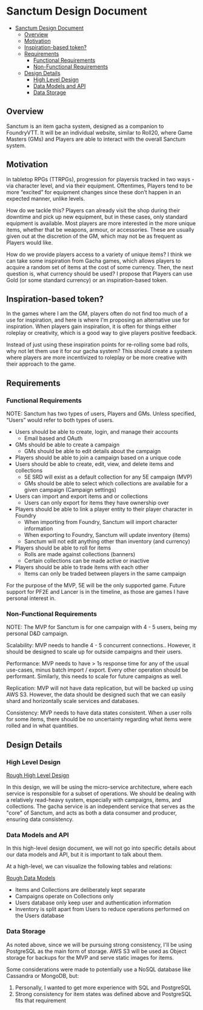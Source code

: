 # Sanctum Design Document

- [Sanctum Design Document](#sanctum-design-document)
  - [Overview](#overview)
  - [Motivation](#motivation)
  - [Inspiration-based token?](#inspiration-based-token)
  - [Requirements](#requirements)
    - [Functional Requirements](#functional-requirements)
    - [Non-Functional Requirements](#non-functional-requirements)
  - [Design Details](#design-details)
    - [High Level Design](#high-level-design)
    - [Data Models and API](#data-models-and-api)
    - [Data Storage](#data-storage)

## Overview
Sanctum is an item gacha system, designed as a companion to FoundryVTT. It will be an individual website, similar to Roll20, where Game Masters (GMs) and Players are able to interact with the overall Sanctum system.

## Motivation
In tabletop RPGs (TTRPGs), progression for playersis tracked in two ways - via character level, and via their equipment. Oftentimes, Players tend to be more “excited” for equipment changes since these don’t happen in an expected manner, unlike levels.

How do we tackle this? Players can already visit the shop during their downtime and pick up new equipment, but in these cases, only standard equipment is available. Most players are more interested in the more unique items, whether that be weapons, armour, or accessories. These are usually given out at the discretion of the GM, which may not be as frequent as Players would like.

How do we provide players access to a variety of unique items? I think we can take some inspiration from Gacha games, which allows players to acquire a random set of items at the cost of some currency. Then, the next question is, what currency should be used? I propose that Players can use Gold (or some standard currency) or an inspiration-based token.

## Inspiration-based token?
In the games where I am the GM, players often do not find too much of a use for inspiration, and here is where I'm proposing an alternative use for inspiration. When players gain inspiration, it is often for things either roleplay or creativity, which is a good way to give players positive feedback.

Instead of just using these inspiration points for re-rolling some bad rolls, why not let them use it for our gacha system? This should create a system where players are more incentivized to roleplay or be more creative with their approach to the game.

<div style="page-break-after: always;"></div>

## Requirements
### Functional Requirements
NOTE: Sanctum has two types of users, Players and GMs. Unless specified, “Users” would refer to both types of users.

- Users should be able to create, login, and manage their accounts
  - Email based and OAuth
- GMs should be able to create a campaign
  - GMs should be able to edit details about the campaign
- Players should be able to join a campaign based on a unique code
- Users should be able to create, edit, view, and delete items and collections
  - 5E SRD will exist as a default collection for any 5E campaign (MVP)
  - GMs should be able to select which collections are available for a given campaign (Campaign settings)
- Users can import and export items and or collections
  - Users can only export for items they have ownership over
- Players should be able to link a player entity to their player character in Foundry
  - When importing from Foundry, Sanctum will import character information
  - When exporting to Foundry, Sanctum will update inventory (items)
  - Sanctum will not edit anything other than inventory (and currency)
- Players should be able to roll for items
  - Rolls are made against collections (banners)
  - Certain collections can be made active or inactive
- Players should be able to trade items with each other
  - Items can only be traded between players in the same campaign

For the purpose of the MVP, 5E will be the only supported game. Future support for PF2E and Lancer is in the timeline, as those are games I have personal interest in.

<div style="page-break-after: always;"></div>

### Non-Functional Requirements
NOTE: The MVP for Sanctum is for one campaign with 4 - 5 users, being my personal D&D campaign.

Scalability: MVP needs to handle 4 - 5 concurrent connections.. However, it should be designed to scale up for outside campaigns and their users.

Performance: MVP needs to have > 1s response time for any of the usual use-cases, minus batch import / export. Every other operation should be performant. Similarly, this needs to scale for future campaigns as well.

Replication: MVP will not have data replication, but will be backed up using AWS S3. However, the data should be designed such that we can easily shard and horizontally scale services and databases.

Consistency: MVP needs to have data states consistent. When a user rolls for some items, there should be no uncertainty regarding what items were rolled and in what quantities.

<div style="page-break-after: always;"></div>

## Design Details
### High Level Design
[Rough High Level Design](/_images/High_LeveL_Design.png)

In this design, we will be using the micro-service architecture, where each service is responsible for a subset of operations. We should be dealing with a relatively read-heavy system, especially with campaigns, items, and collections. The gacha service is an independent service that serves as the "core" of Sanctum, and acts as both a data consumer and producer, ensuring data consistency.

<div style="page-break-after: always;"></div>

### Data Models and API
In this high-level design document, we will not go into specific details about our data models and API, but it is important to talk about them.

At a high-level, we can visualize the following tables and relations:

[Rough Data Models](/_images/Data_Models.png)

- Items and Collections are deliberately kept separate
- Campaigns operate on Collections only
- Users database only keep user and authentication information
- Inventory is split apart from Users to reduce operations performed on the Users database

<div style="page-break-after: always;"></div>

### Data Storage
As noted above, since we will be pursuing strong consistency, I'll be using PostgreSQL as the main form of storage. AWS S3 will be used as Object storage for backups for the MVP and serve static images for items.

Some considerations were made to potentially use a NoSQL database like Cassandra or MongoDB, but:

1. Personally, I wanted to get more experience with SQL and PostgreSQL
2. Strong consistency for item states was defined above and PostgreSQL fits that requirement

<div style="page-break-after: always;"></div>
